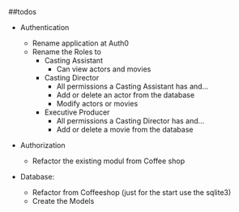 ##todos


* Authentication
    * Rename application at Auth0
    * Rename the Roles to 
        * Casting Assistant
            *   Can view actors and movies
        * Casting Director
            * All permissions a Casting Assistant has and…
            * Add or delete an actor from the database
            * Modify actors or movies
        * Executive Producer
            * All permissions a Casting Director has and…
            * Add or delete a movie from the database

* Authorization
    * Refactor the existing modul from Coffee shop

* Database:
    * Refactor from Coffeeshop (just for the start use the sqlite3)
    * Create the Models
